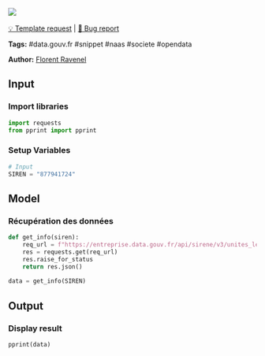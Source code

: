 <a href="https://app.naas.ai/user-redirect/naas/downloader?url=https://raw.githubusercontent.com/jupyter-naas/awesome-notebooks/master/Data.gouv.fr/Data.gouv.fr_R%C3%A9cup%C3%A9ration_donn%C3%A9es_l%C3%A9gales_entreprise.ipynb" target="_parent"><img src="https://naasai-public.s3.eu-west-3.amazonaws.com/open_in_naas.svg"/></a><br><br><a href="https://github.com/jupyter-naas/awesome-notebooks/issues/new?assignees=&labels=&template=template-request.md&title=Tool+-+Action+of+the+notebook+">💡 Template request</a> | <a href="https://github.com/jupyter-naas/awesome-notebooks/issues/new?assignees=&labels=&template=bug_report.md&title=">🚨 Bug report</a>

**Tags:** #data.gouv.fr #snippet #naas #societe #opendata

**Author:** [Florent Ravenel](https://www.linkedin.com/in/florent-ravenel/)

## Input

### Import libraries


```python
import requests
from pprint import pprint
```

### Setup Variables


```python
# Input
SIREN = "877941724"
```

## Model

### Récupération des données


```python
def get_info(siren):
    req_url = f"https://entreprise.data.gouv.fr/api/sirene/v3/unites_legales/{siren}"
    res = requests.get(req_url)
    res.raise_for_status
    return res.json()
    
data = get_info(SIREN)
```

## Output

### Display result


```python
pprint(data)
```
